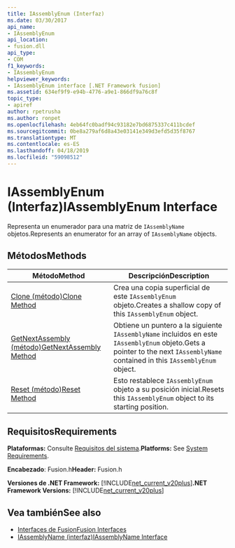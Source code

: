 ```yaml
---
title: IAssemblyEnum (Interfaz)
ms.date: 03/30/2017
api_name:
- IAssemblyEnum
api_location:
- fusion.dll
api_type:
- COM
f1_keywords:
- IAssemblyEnum
helpviewer_keywords:
- IAssemblyEnum interface [.NET Framework fusion]
ms.assetid: 634ef9f9-e94b-4776-a9e1-866df9a76c8f
topic_type:
- apiref
author: rpetrusha
ms.author: ronpet
ms.openlocfilehash: 4eb64fc0badf94c93182e7bd6875337c411bcdef
ms.sourcegitcommit: 0be8a279af6d8a43e03141e349d3efd5d35f8767
ms.translationtype: MT
ms.contentlocale: es-ES
ms.lasthandoff: 04/18/2019
ms.locfileid: "59098512"
---
```

# <a name="iassemblyenum-interface"></a><span data-ttu-id="eddf6-102">IAssemblyEnum (Interfaz)</span><span class="sxs-lookup"><span data-stu-id="eddf6-102">IAssemblyEnum Interface</span></span>
<span data-ttu-id="eddf6-103">Representa un enumerador para una matriz de `IAssemblyName` objetos.</span><span class="sxs-lookup"><span data-stu-id="eddf6-103">Represents an enumerator for an array of `IAssemblyName` objects.</span></span>  
  
## <a name="methods"></a><span data-ttu-id="eddf6-104">Métodos</span><span class="sxs-lookup"><span data-stu-id="eddf6-104">Methods</span></span>  
  
|<span data-ttu-id="eddf6-105">Método</span><span class="sxs-lookup"><span data-stu-id="eddf6-105">Method</span></span>|<span data-ttu-id="eddf6-106">Descripción</span><span class="sxs-lookup"><span data-stu-id="eddf6-106">Description</span></span>|  
|------------|-----------------|  
|[<span data-ttu-id="eddf6-107">Clone (método)</span><span class="sxs-lookup"><span data-stu-id="eddf6-107">Clone Method</span></span>](../../../../docs/framework/unmanaged-api/fusion/iassemblyenum-clone-method.md)|<span data-ttu-id="eddf6-108">Crea una copia superficial de este `IAssemblyEnum` objeto.</span><span class="sxs-lookup"><span data-stu-id="eddf6-108">Creates a shallow copy of this `IAssemblyEnum` object.</span></span>|  
|[<span data-ttu-id="eddf6-109">GetNextAssembly (método)</span><span class="sxs-lookup"><span data-stu-id="eddf6-109">GetNextAssembly Method</span></span>](../../../../docs/framework/unmanaged-api/fusion/iassemblyenum-getnextassembly-method.md)|<span data-ttu-id="eddf6-110">Obtiene un puntero a la siguiente `IAssemblyName` incluidos en este `IAssemblyEnum` objeto.</span><span class="sxs-lookup"><span data-stu-id="eddf6-110">Gets a pointer to the next `IAssemblyName` contained in this `IAssemblyEnum` object.</span></span>|  
|[<span data-ttu-id="eddf6-111">Reset (método)</span><span class="sxs-lookup"><span data-stu-id="eddf6-111">Reset Method</span></span>](../../../../docs/framework/unmanaged-api/fusion/iassemblyenum-reset-method.md)|<span data-ttu-id="eddf6-112">Esto restablece `IAssemblyEnum` objeto a su posición inicial.</span><span class="sxs-lookup"><span data-stu-id="eddf6-112">Resets this `IAssemblyEnum` object to its starting position.</span></span>|  
  
## <a name="requirements"></a><span data-ttu-id="eddf6-113">Requisitos</span><span class="sxs-lookup"><span data-stu-id="eddf6-113">Requirements</span></span>  
 <span data-ttu-id="eddf6-114">**Plataformas:** Consulte [Requisitos del sistema](../../../../docs/framework/get-started/system-requirements.md).</span><span class="sxs-lookup"><span data-stu-id="eddf6-114">**Platforms:** See [System Requirements](../../../../docs/framework/get-started/system-requirements.md).</span></span>  
  
 <span data-ttu-id="eddf6-115">**Encabezado**: Fusion.h</span><span class="sxs-lookup"><span data-stu-id="eddf6-115">**Header:** Fusion.h</span></span>  
  
 <span data-ttu-id="eddf6-116">**Versiones de .NET Framework:** [!INCLUDE[net_current_v20plus](../../../../includes/net-current-v20plus-md.md)]</span><span class="sxs-lookup"><span data-stu-id="eddf6-116">**.NET Framework Versions:** [!INCLUDE[net_current_v20plus](../../../../includes/net-current-v20plus-md.md)]</span></span>  
  
## <a name="see-also"></a><span data-ttu-id="eddf6-117">Vea también</span><span class="sxs-lookup"><span data-stu-id="eddf6-117">See also</span></span>

- [<span data-ttu-id="eddf6-118">Interfaces de Fusion</span><span class="sxs-lookup"><span data-stu-id="eddf6-118">Fusion Interfaces</span></span>](../../../../docs/framework/unmanaged-api/fusion/fusion-interfaces.md)
- [<span data-ttu-id="eddf6-119">IAssemblyName (interfaz)</span><span class="sxs-lookup"><span data-stu-id="eddf6-119">IAssemblyName Interface</span></span>](../../../../docs/framework/unmanaged-api/fusion/iassemblyname-interface.md)
